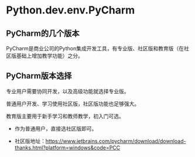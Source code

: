 # Python.dev.env.PyCharm

## PyCharm的几个版本
PyCharm是商业公司的Python集成开发工具，有专业版、社区版和教育版（在社区版基础上增加教学功能）之分。

## PyCharm版本选择
专业用户需要协同开发，以及高级功能就选择专业版。

普通用户开发、学习使用社区版，社区版功能也足够强大。

教育版主要用于新手学习和教师教学，初入门可选。

- 作为普通用户，直接选社区版即可。

- 社区版地址：https://www.jetbrains.com/pycharm/download/download-thanks.html?platform=windows&code=PCC
